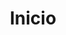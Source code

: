 ---
home: true
layout: BlogHome
icon: house
title: Inicio
heroImage: logo.svg
heroText: Aulas de POO
#tagline: Material de apoio para aulas de POO
heroFullScreen: true
bgImage: ./assets/bg/background.webp
projects:
  - icon: folder-open
    name: nome do projeto
    desc: detalhes do projeto
    link: https://your.project.link

  - icon: link
    name: links externos
    desc: mais material para estudar
    link: https://link.address

  - icon: book
    name: ebook 
    desc: livro em pdf
    link: https://link.to.your.book

  - icon: newspaper
    name: article name
    desc: Detailed description of the article
    link: https://link.to.your.article

  - icon: user-group
    name: friend name
    desc: Detailed description of friend
    link: https://link.to.your.friend

  - icon: https://theme-hope-assets.vuejs.press/logo.svg
    name: custom item
    desc: Detailed description of this custom item
    link: https://link.to.your.friend

---